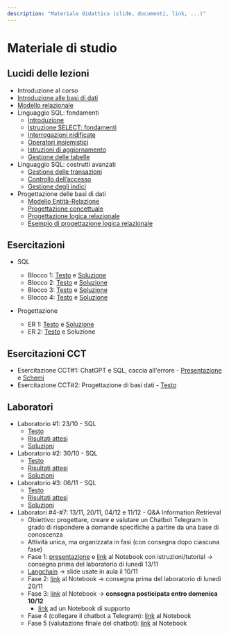 ```yaml
---
description: "Materiale didattico (slide, documenti, link, ...)"
---
```

 
# Materiale di studio

## Lucidi delle lezioni

- Introduzione al corso
- [Introduzione alle basi di dati](https://farinetti.github.io/materiale-bdcin/1-IntroduzioneBD.pdf)
- [Modello relazionale](https://farinetti.github.io/materiale-bdcin/2.1-ModelloRelazionale.pdf)
- Linguaggio SQL: fondamenti
    - [Introduzione](https://farinetti.github.io/materiale-bdcin/3.1-SQL-Introduzione.pdf)
    - [Istruzione SELECT: fondamenti](https://farinetti.github.io/materiale-bdcin/3.2-SQL-SelectBase.pdf)
    - [Interrogazioni nidificate](https://farinetti.github.io/materiale-bdcin/3.3-SQL-SelectNidificate.pdf)
    - [Operatori insiemistici](https://farinetti.github.io/materiale-bdcin/3.4-SQL-SelectOpInsiemistici.pdf)
    - [Istruzioni di aggiornamento](https://farinetti.github.io/materiale-bdcin/3.5-SQL-IstruzAggiornamento.pdf)
    - [Gestione delle tabelle](https://farinetti.github.io/materiale-bdcin/3.6-SQL-GestioneTabelle.pdf)
- Linguaggio SQL: costrutti avanzati
    - [Gestione delle transazioni](https://farinetti.github.io/materiale-bdcin/4.2-SQL-GestioneTransazioni.pdf)
    - [Controllo dell’accesso](https://farinetti.github.io/materiale-bdcin/4.4-SQL-ControlloAccesso.pdf)
    - [Gestione degli indici](https://farinetti.github.io/materiale-bdcin/4.5-SQL-GestioneIndici.pdf)
- Progettazione delle basi di dati
    - [Modello Entità-Relazione](https://farinetti.github.io/materiale-bdcin/5.1-ModelloER.pdf)
    - [Progettazione concettuale](https://farinetti.github.io/materiale-bdcin/5.2-ProgettzioneConcettuale.pdf)
    - [Progettazione logica relazionale](https://farinetti.github.io/materiale-bdcin/5.3-ProgettazioneLogica.pdf)
    - [Esempio di progettazione logica relazionale](https://farinetti.github.io/materiale-bdcin/5.4-EsempioProgLogica.pdf)

## Esercitazioni

- SQL
    - Blocco 1: [Testo](https://farinetti.github.io/materiale-bdcin/EsSQL_1-Testo.pdf) e [Soluzione](https://farinetti.github.io/materiale-bdcin/EsSQL_1-Soluz.pdf)
    - Blocco 2: [Testo](https://farinetti.github.io/materiale-bdcin/EsSQL_2-Testo.pdf) e [Soluzione](https://farinetti.github.io/materiale-bdcin/EsSQL_2-Soluz.pdf)
    - Blocco 3: [Testo](https://farinetti.github.io/materiale-bdcin/EsSQL_3-Testo.pdf) e [Soluzione](https://farinetti.github.io/materiale-bdcin/EsSQL_3-Soluz.pdf)
    - Blocco 4: [Testo](https://farinetti.github.io/materiale-bdcin/EsSQL_4-Testo.pdf) e [Soluzione](https://farinetti.github.io/materiale-bdcin/EsSQL_4-Soluz.pdf)

- Progettazione
    - ER 1: [Testo](https://farinetti.github.io/materiale-bdcin/EsER_1-Testo.pdf) e [Soluzione](https://farinetti.github.io/materiale-bdcin/EsER_1-Soluz.pdf)
    - ER 2: [Testo](https://farinetti.github.io/materiale-bdcin/EsER_2-Testo.pdf) e Soluzione

## Esercitazioni CCT
- Esercitazione CCT#1: ChatGPT e SQL, caccia all'errore - [Presentazione](https://farinetti.github.io/materiale-bdcin/Es_CCT_1.pdf) e [Schemi](https://farinetti.github.io/materiale-bdcin/SchemiProposti.docx)
- Esercitazione CCT#2: Progettazione di basi dati - [Testo](https://farinetti.github.io/materiale-bdcin/EsercitazioneCCT_2.pdf)


## Laboratori

- Laboratorio #1: 23/10 - SQL
    - [Testo](https://farinetti.github.io/materiale-bdcin/Lab1-testo.pdf)
    - [Risultati attesi](https://farinetti.github.io/materiale-bdcin/Lab-1-risultati_attesi.pdf)
    - [Soluzioni](https://farinetti.github.io/materiale-bdcin/Lab-1-soluzioni.pdf)
- Laboratorio #2: 30/10 - SQL
    - [Testo](https://farinetti.github.io/materiale-bdcin/Lab-2-testo.pdf)
    - [Risultati attesi](https://farinetti.github.io/materiale-bdcin/Lab-2-risultati_attesi.pdf)
    - [Soluzioni](https://farinetti.github.io/materiale-bdcin/Lab-2-soluzioni.pdf)
- Laboratorio #3: 06/11 - SQL
    - [Testo](https://farinetti.github.io/materiale-bdcin/Lab-3-testo.pdf)
    - [Risultati attesi](https://farinetti.github.io/materiale-bdcin/Lab-3-risultati_attesi.pdf)
    - [Soluzioni](https://farinetti.github.io/materiale-bdcin/Lab-3-soluzioni.pdf)
- Laboratori #4-#7: 13/11, 20/11, 04/12 e 11/12 - Q&A Information Retrieval
    - Obiettivo: progettare, creare e valutare un Chatbot Telegram in grado di rispondere a domande specifiche a partire da una base di conoscenza
    - Attività unica, ma organizzata in fasi (con consegna dopo ciascuna fase)
    - Fase 1: [presentazione](https://farinetti.github.io/materiale-bdcin/Chatbot-Fase1.pdf) e [link](https://colab.research.google.com/drive/1sIy6IVzW5ANHoTpWYNXlf9IXlNL3Cw-P?usp=sharing) al Notebook con istruzioni/tutorial -> consegna prima del laboratorio di lunedì 13/11
    - [Langchain](https://docs.google.com/presentation/d/1OFu-hU7-CMQR6hB7ydX2pOxRf5KWLdLV2P9ePetcW0k/edit?usp=sharing) -> slide usate in aula il 10/11
    - Fase 2: [link](https://colab.research.google.com/drive/1X1Pj9ik5qhO1m5_P7Es2vKQ5VJYTEZCf?usp=sharing) al Notebook -> consegna prima del laboratorio di lunedì 20/11
    - Fase 3: [link](https://colab.research.google.com/drive/1vHXgeznEpwmNfGOXVl3-PeVA8X6sa5cl?usp=sharing) al Notebook -> **consegna posticipata entro domenica 10/12**
        -  [link](https://colab.research.google.com/drive/1zxR_11AjstEPfWcqw5ehmhr-ukOgfw9H?usp=share_link) ad un Notebook di supporto
    - Fase 4 (collegare il chatbot a Telegram): [link](https://colab.research.google.com/drive/1QNuZ00D-LeZHOju_JVmNOB7X3gQRbPSp?usp=sharing) al Notebook
    - Fase 5 (valutazione finale del chatbot): [link](https://colab.research.google.com/drive/1f43u1B5VhLjgB3RMlgUwAG3a3yrqW0lt?usp=sharing) al Notebook
        

        
   
    